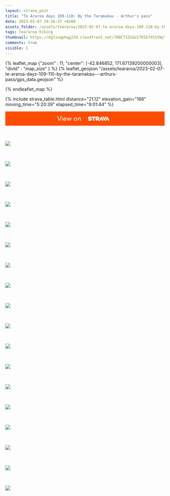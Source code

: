 ```yaml
---
layout: strava_post
title: "Te Araroa days 109-110: By the Taramakau - Arthur's pass"
date: 2023-02-07 19:36:37 +0200
assets_folder: /assets/teararoa/2023-02-07-te-araroa-days-109-110-by-the-taramakau---arthurs-pass
tags: teararoa hiking
thumbnail: https://dgtzuqphqg23d.cloudfront.net/700CTIZSGoI7KS57XtSYWyYLO8BKiIrBK8kSim3f1xk-1024x767.jpg
comments: true
visible: 1
---
```



{% leaflet_map {"zoom" : 11,
                  "center": [-42.846852, 171.67139200000003],
                 "divId" : "map_size" } %}
    {% leaflet_geojson "/assets/teararoa/2023-02-07-te-araroa-days-109-110-by-the-taramakau---arthurs-pass/gps_data.geojson" %}

{% endleaflet_map %}





{% include strava_table.html distance="21.12" elevation_gain="166" moving_time="5:20:39" elapsed_time="9:01:44" %}

[![](/assets/strava.jpg)](https://www.strava.com/activities/8524959472)


<br />

![](https://dgtzuqphqg23d.cloudfront.net/700CTIZSGoI7KS57XtSYWyYLO8BKiIrBK8kSim3f1xk-1024x767.jpg)


<br />

![](https://dgtzuqphqg23d.cloudfront.net/TvO7SD2PfwpTkjVNrikgebHR3kCWWnt1uuyplJHf6y0-1024x768.jpg)


<br />

![](https://dgtzuqphqg23d.cloudfront.net/x-heDJjQQbpxpYRr6-8-WMYeYE6K3jwX9sfcWbjLFAA-1024x768.jpg)


<br />

![](https://dgtzuqphqg23d.cloudfront.net/MpsxArXWKfDXseSIeaATMNumeloPBNUJ4Ac8flcijl4-1024x768.jpg)


<br />

![](https://dgtzuqphqg23d.cloudfront.net/F3ZiIwdpuU9PwLSErgO-ZPVI3_79_art-31iAF9hc1c-1024x768.jpg)


<br />

![](https://dgtzuqphqg23d.cloudfront.net/hjwD1pBn-jdTdO14GUVgEFlJzMcNT1xSJEIVT5Glwo8-1024x768.jpg)


<br />

![](https://dgtzuqphqg23d.cloudfront.net/w4JQGp1CLvadJwalPRcjRAhkt9QcklCQ6Z56xrBadfM-1024x768.jpg)


<br />

![](https://dgtzuqphqg23d.cloudfront.net/DatG01TsSlffulMdwXy0HSVPiwvwkjOGY2gShzh8Tc4-1024x768.jpg)


<br />

![](https://dgtzuqphqg23d.cloudfront.net/MbBlHlX-2M4v5jHeib2VYQVnEc2AokoNq4btxV-8YoM-1024x768.jpg)


<br />

![](https://dgtzuqphqg23d.cloudfront.net/C6PHBZNSppalXQjN0w7wFw6za1idVJM6Y2njjBGkmvE-1024x768.jpg)


<br />

![](https://dgtzuqphqg23d.cloudfront.net/4AkM6gbqDZF5buS0do_NpbW8V6w1p6kxP2hn3OH9fuU-1024x768.jpg)


<br />

![](https://dgtzuqphqg23d.cloudfront.net/Ft0EvENnpbq0rhKP7v4wVA1c7kaYycp26Lh9dBdIZ-E-1024x768.jpg)


<br />

![](https://dgtzuqphqg23d.cloudfront.net/QF-1aQdED3OT2rmu_Lo-tI7WEFzA8PAbv-Pe1c0k0Ao-1024x768.jpg)


<br />

![](https://dgtzuqphqg23d.cloudfront.net/w1w82doGxcC1atbnkIjNG0giQZ9WFsWiyP2wC6BlKFU-1024x768.jpg)


<br />

![](https://dgtzuqphqg23d.cloudfront.net/H-6IgRMnG6lddWtdGDuD7rysn_jYJcEOZoUuT62BGTk-768x1024.jpg)


<br />

![](https://dgtzuqphqg23d.cloudfront.net/mGfmo18O4kEebFs81dnQawZ-tOnS_gUzhHQGGT-VFV0-1024x768.jpg)


<br />

![](https://dgtzuqphqg23d.cloudfront.net/qCCsJYCQLXLebz1cXpmu57MmTZLhARObQeLkgxCzAok-1024x767.jpg)


<br />

![](https://dgtzuqphqg23d.cloudfront.net/ZUdcrEejPsT1Ofay9qlOqQkJINJ2UeyJQd5jC1_8lgM-1024x768.jpg)
